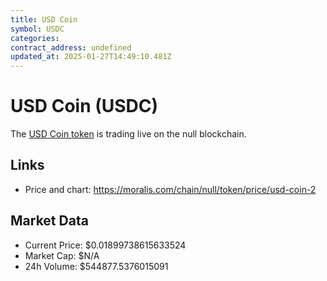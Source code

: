 ```yaml
---
title: USD Coin
symbol: USDC
categories: 
contract_address: undefined
updated_at: 2025-01-27T14:49:10.481Z
---
```


# USD Coin (USDC)
The [USD Coin token](https://moralis.com/chain/null/token/price/usd-coin-2) is trading live on the null blockchain.

## Links
- Price and chart: https://moralis.com/chain/null/token/price/usd-coin-2

## Market Data
- Current Price: $0.01899738615633524
- Market Cap: $N/A
- 24h Volume: $544877.5376015091
